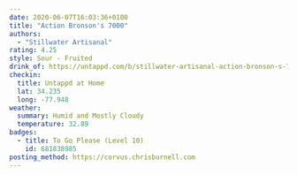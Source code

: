 ```yaml
---
date: 2020-06-07T16:03:36+0100
title: "Action Bronson's 7000"
authors:
  - "Stillwater Artisanal"
rating: 4.25
style: Sour - Fruited
drink_of: https://untappd.com/b/stillwater-artisanal-action-bronson-s-7000/2435683
checkin:
  title: Untappd at Home
  lat: 34.235
  long: -77.948
weather:
  summary: Humid and Mostly Cloudy
  temperature: 32.89
badges:
  - title: To Go Please (Level 10)
    id: 681838985
posting_method: https://corvus.chrisburnell.com
---
```

